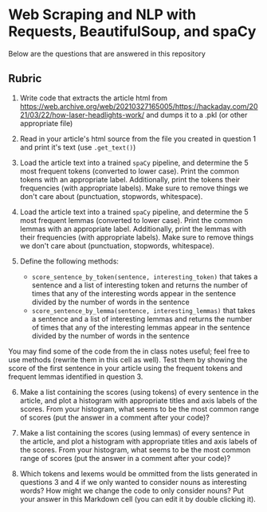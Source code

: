 # Web Scraping and NLP with Requests, BeautifulSoup, and spaCy

Below are the questions that are answered in this repository

## Rubric

1. Write code that extracts the article html from https://web.archive.org/web/20210327165005/https://hackaday.com/2021/03/22/how-laser-headlights-work/ and dumps it to a .pkl (or other appropriate file)

2. Read in your article's html source from the file you created in question 1 and print it's text (use `.get_text()`)

3. Load the article text into a trained `spaCy` pipeline, and determine the 5 most frequent tokens (converted to lower case).  Print the common tokens with an appropriate label.  Additionally, print the tokens their frequencies (with appropriate labels). Make sure to remove things we don't care about (punctuation, stopwords, whitespace).

4. Load the article text into a trained `spaCy` pipeline, and determine the 5 most frequent lemmas (converted to lower case).  Print the common lemmas with an appropriate label.  Additionally, print the lemmas with their frequencies (with appropriate labels). Make sure to remove things we don't care about (punctuation, stopwords, whitespace).

5. Define the following methods:
    * `score_sentence_by_token(sentence, interesting_token)` that takes a sentence and a list of interesting token and returns the number of times that any of the interesting words appear in the sentence divided by the number of words in the sentence
    * `score_sentence_by_lemma(sentence, interesting_lemmas)` that takes a sentence and a list of interesting lemmas and returns the number of times that any of the interesting lemmas appear in the sentence divided by the number of words in the sentence
    
You may find some of the code from the in class notes useful; feel free to use methods (rewrite them in this cell as well).  Test them by showing the score of the first sentence in your article using the frequent tokens and frequent lemmas identified in question 3.

6. Make a list containing the scores (using tokens) of every sentence in the article, and plot a histogram with appropriate titles and axis labels of the scores. From your histogram, what seems to be the most common range of scores (put the answer in a comment after your code)?

7. Make a list containing the scores (using lemmas) of every sentence in the article, and plot a histogram with appropriate titles and axis labels of the scores.  From your histogram, what seems to be the most common range of scores (put the answer in a comment after your code)?

8. Which tokens and lexems would be ommitted from the lists generated in questions 3 and 4 if we only wanted to consider nouns as interesting words?  How might we change the code to only consider nouns? Put your answer in this Markdown cell (you can edit it by double clicking it).
